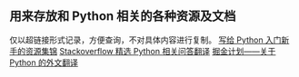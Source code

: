 ## 用来存放和  Python 相关的各种资源及文档

仅以超链接形式记录，方便查询，不对具体内容进行复制。
[写给 Python 入门新手的资源集锦](https://github.com/imoyao/FindGoldinSand/blob/master/Storage_Ocean/for_who_new_to_Python.md)
[Stackoverflow 精选 Python 相关问答翻译](https://github.com/imoyao/FindGoldinSand/blob/master/Storage_Ocean/stackoverflow_Python_Q%26A_2_zhcn.md)
[掘金计划——关于 Python 的外文翻译](https://github.com/imoyao/FindGoldinSand/blob/master/Storage_Ocean/gold_miner.md)